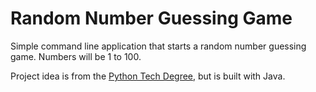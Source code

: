 # Random Number Guessing Game

Simple command line application that starts a random number guessing game. Numbers will be 1 to 100.

Project idea is from the [Python Tech Degree](https://teamtreehouse.com/techdegree/python-web-development), but is built
with Java.